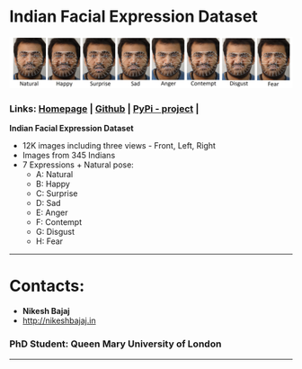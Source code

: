 # Indian Facial Expression Dataset

<p align="center">
  <img src="https://github.com/Nikeshbajaj/ifexd/raw/master/images/S1.jpg" width="900"/>
</p>

### Links: **[Homepage](https://ifexd.github.io)** | **[Github](https://github.com/Nikeshbajaj/ifexd)**  |  **[PyPi - project](https://pypi.org/project/ifexd/)** |

**Indian Facial Expression Dataset**
* 12K images including three views - Front, Left, Right
* Images from 345 Indians
* 7 Expressions + Natural pose:
  * A: Natural
  * B: Happy
  * C: Surprise
  * D: Sad
  * E: Anger
  * F: Contempt
  * G: Disgust
  * H: Fear


______________________________________

# Contacts:

* **Nikesh Bajaj**
* http://nikeshbajaj.in
### PhD Student: Queen Mary University of London
______________________________________
